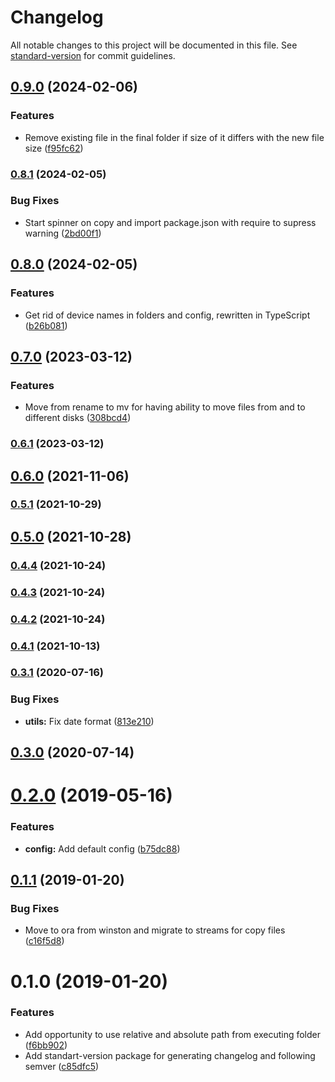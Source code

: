 # Changelog

All notable changes to this project will be documented in this file. See [standard-version](https://github.com/conventional-changelog/standard-version) for commit guidelines.

## [0.9.0](https://github.com/vadimshvetsov/media-organizer/compare/v0.8.1...v0.9.0) (2024-02-06)


### Features

* Remove existing file in the final folder if size of it differs with the new file size ([f95fc62](https://github.com/vadimshvetsov/media-organizer/commit/f95fc621891aa79b846c78e596b60fc903a7dc89))

### [0.8.1](https://github.com/vadimshvetsov/media-organizer/compare/v0.8.0...v0.8.1) (2024-02-05)


### Bug Fixes

* Start spinner on copy and import package.json with require to supress warning ([2bd00f1](https://github.com/vadimshvetsov/media-organizer/commit/2bd00f1ce0c773c1eb3caaee4c7dc136de495a51))

## [0.8.0](https://github.com/vadimshvetsov/media-organizer/compare/v0.7.0...v0.8.0) (2024-02-05)


### Features

* Get rid of device names in folders and config, rewritten in TypeScript ([b26b081](https://github.com/vadimshvetsov/media-organizer/commit/b26b0817315551e45fc2a5b38b1fa4499bfe9cc6))

## [0.7.0](https://github.com/vadimshvetsov/media-organizer/compare/v0.6.1...v0.7.0) (2023-03-12)


### Features

* Move from rename to mv for having ability to move files from and to different disks ([308bcd4](https://github.com/vadimshvetsov/media-organizer/commit/308bcd40978590ff14773f66e940dab1745fe98d))

### [0.6.1](https://github.com/vadimshvetsov/media-organizer/compare/v0.6.0...v0.6.1) (2023-03-12)

## [0.6.0](https://github.com/vadimshvetsov/media-organizer/compare/v0.5.1...v0.6.0) (2021-11-06)

### [0.5.1](https://github.com/vadimshvetsov/media-organizer/compare/v0.5.0...v0.5.1) (2021-10-29)

## [0.5.0](https://github.com/vadimshvetsov/media-organizer/compare/v0.4.4...v0.5.0) (2021-10-28)

### [0.4.4](https://github.com/vadimshvetsov/media-organizer/compare/v0.4.3...v0.4.4) (2021-10-24)

### [0.4.3](https://github.com/vadimshvetsov/media-organizer/compare/v0.4.1...v0.4.3) (2021-10-24)

### [0.4.2](https://github.com/vadimshvetsov/media-organizer/compare/v0.4.1...v0.4.2) (2021-10-24)

### [0.4.1](https://github.com/vadimshvetsov/media-organizer/compare/v0.3.1...v0.4.1) (2021-10-13)

### [0.3.1](https://github.com/vadimshvetsov/media-organizer/compare/v0.3.0...v0.3.1) (2020-07-16)


### Bug Fixes

* **utils:** Fix date format ([813e210](https://github.com/vadimshvetsov/media-organizer/commit/813e2102c51bc8b738de6c337eb0e5c58e47fb33))

## [0.3.0](https://github.com/vadimshvetsov/media-organizer/compare/v0.2.0...v0.3.0) (2020-07-14)

<a name="0.2.0"></a>
# [0.2.0](https://github.com/vadimshvetsov/media-organizer/compare/v0.1.1...v0.2.0) (2019-05-16)


### Features

* **config:** Add default config ([b75dc88](https://github.com/vadimshvetsov/media-organizer/commit/b75dc88))



<a name="0.1.1"></a>
## [0.1.1](https://github.com/vadimshvetsov/media-organizer/compare/v0.1.0...v0.1.1) (2019-01-20)


### Bug Fixes

* Move to ora from winston and migrate to streams for copy files ([c16f5d8](https://github.com/vadimshvetsov/media-organizer/commit/c16f5d8))



<a name="0.1.0"></a>
# 0.1.0 (2019-01-20)


### Features

* Add opportunity to use relative and absolute path from executing folder ([f6bb902](https://github.com/vadimshvetsov/media-organizer/commit/f6bb902))
* Add standart-version package for generating changelog and following semver ([c85dfc5](https://github.com/vadimshvetsov/media-organizer/commit/c85dfc5))
